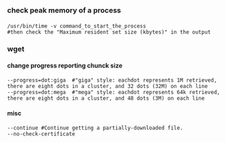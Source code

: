 ### check peak memory of a process
####
```
/usr/bin/time -v command_to_start_the_process
#then check the "Maximum resident set size (kbytes)" in the output
```

### wget
#### change progress reporting chunck size
```
--progress=dot:giga  #"giga" style: eachdot represents 1M retrieved, there are eight dots in a cluster, and 32 dots (32M) on each line
--progress=dot:mega  #"mega" style: eachdot represents 64k retrieved, there are eight dots in a cluster, and 48 dots (3M) on each line
```
#### misc
```
--continue #Continue getting a partially-downloaded file.
--no-check-certificate
```
